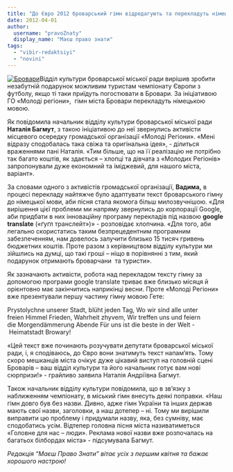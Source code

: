 ```yaml
---
title: "До Євро 2012 броварський гімн відредагують та перекладуть німецькою"
date: 2012-04-01
author: 
  username: "pravoZnaty"
  display_name: "Маєш право знати"
tags: 
  - "vibir-redaktsiyi"
  - "novini"
---
```


[![](https://mpz.brovary.org/wp-content/uploads/2012/04/21.jpg "Бровари")](https://mpz.brovary.org/wp-content/uploads/2012/04/21.jpg)Відділ культури броварської міської ради вирішив зробити незабутній подарунок можливим туристам чемпіонату Європи з футболу, якщо ті таки приїдуть погостювати в Бровари. За ініціативою ГО «Молоді регіони»,  гімн міста Бровари перекладуть німецькою мовою.

Як повідомила начальник відділу культури броварської міської ради **Наталія Багмут**, з такою ініціативою до неї звернулись активісти місцевого осередку громадської організації «Молоді Регіони». «Мені відразу сподобалась така свіжа та оригінальна ідея», - ділиться враженнями пані Наталія. «Тим більше, що на її реалізацію не потрібно так багато коштів, як здається – хлопці та дівчата з «Молодих Регіонів» запропонували дуже економний та іміджевий, для нашого міста, варіант».

За словами одного з активістів громадської організації, **Вадима,** в процесі перекладу найтяжче було адаптувати текст броварського гімну до німецької мови, аби пісня стала якомога більш милозвучнішою. «Для вирішення цієї проблеми ми напряму звернулись до корпорації Google, аби придбати в них інноваційну програму перекладів під назвою **google translate** («ґуґл транслейт»)» - розповідає хлопчина. «Для того, аби легально скористатись таким безпрецедентним програмним забезпеченням, нам довелось залучити близько 15 тисяч гривень бюджетних коштів. Проте разом з керівництвом відділу культури ми зійшлись на думці, що такі гроші – ніщо в порівнянні з тим, який подарунок отримають броварчани  та туристи».

Як зазначають активісти, робота над перекладом тексту гімну за допомогою програми google translate триває вже близько місяця й орієнтовно має закінчитись наприкінці весни. Проте «Молоді Регіони» вже презентували першу частину гімну мовою Гете:

Prystolychne unserer Stadt, blüht jeden Tag, Wo wir sind alle unter freien Himmel Frieden, Wahrheit zhyvem, Wir treffen uns und feiern die Morgendämmerung Abende Für uns ist die beste in der Welt - Heimatstadt Browary!

«Цей текст вже починають розучувати депутати броварської міської ради, і, я сподіваюсь, до Євро вони знатимуть текст напам’ять. Тому скоро мешканців міста очікує дуже цікавий виступ на головній сцені Броварів – ваш відділ культури та його начальник готує вам нові сюрпризи!» - грайливо заявила Наталія Андріївна Багмут.

Також начальник відділу культури повідомила, що в зв’язку з наближенням чемпіонату, в міський гімн внесуть деякі поправки. «Наш гімн довго був без назви. Дивно, адже гімн України та інших держав мають свої назви, заголовки, а наш дотепер – ні. Тому ми вирішили виправити цю проблему і придумали назву, яка, без сумніву, має сподобатись усім. Відтепер головна пісня міста називатиметься «Головне для нас – люди». Реклама нової назви вже розпочалась на багатьох білбордах міста» - підсумувала Багмут.

_Редакція “Маєш Право Знати” вітає усіх з першим квітня та бажає хорошого настрою!_
